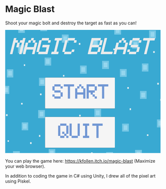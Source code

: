 # Magic Blast
Shoot your magic bolt and destroy the target as fast as you can!

<img src ="Title_screenshot.PNG" width = 500>

You can play the game here: https://kfollen.itch.io/magic-blast (Maximize your web browser).

In addition to coding the game in C# using Unity, I drew all of the pixel art using Piskel.
